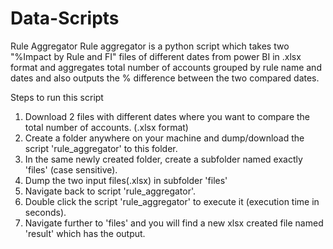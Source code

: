 # Data-Scripts
Rule Aggregator
Rule aggregator is a python script which takes two "%Impact by Rule and FI" files of different dates from power BI in .xlsx format and aggregates total number of accounts grouped by rule name and dates and also outputs the % difference between the two compared dates.

Steps to run this script
1. Download 2 files with different dates where you want to compare the total number of accounts. (.xlsx format)
2. Create a folder anywhere on your machine and dump/download the script 'rule_aggregator' to this folder. 
3. In the same newly created folder, create a subfolder named exactly 'files' (case sensitive).
3. Dump the two input files(.xlsx) in subfolder 'files'
4. Navigate back to script 'rule_aggregator'.
5. Double click the script 'rule_aggregator' to execute it (execution time in seconds).
6. Navigate further to 'files' and you will find a new xlsx created file named 'result' which has the output.


